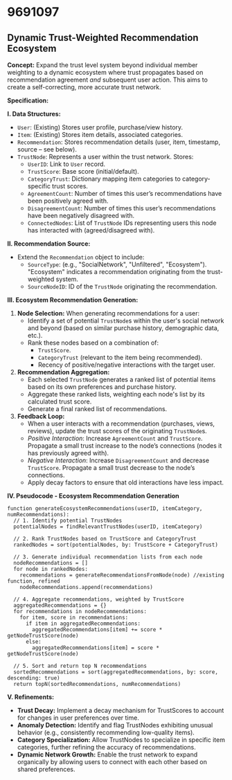 # 9691097

## Dynamic Trust-Weighted Recommendation Ecosystem

**Concept:** Expand the trust level system beyond individual member weighting to a dynamic ecosystem where trust propagates based on recommendation agreement *and* subsequent user action. This aims to create a self-correcting, more accurate trust network.

**Specification:**

**I. Data Structures:**

*   `User`: (Existing) Stores user profile, purchase/view history.
*   `Item`: (Existing) Stores item details, associated categories.
*   `Recommendation`: Stores recommendation details (user, item, timestamp, source – see below).
*   `TrustNode`: Represents a user within the trust network. Stores:
    *   `UserID`: Link to `User` record.
    *   `TrustScore`: Base score (initial/default).
    *   `CategoryTrust`: Dictionary mapping item categories to category-specific trust scores.
    *   `AgreementCount`: Number of times this user’s recommendations have been positively agreed with.
    *   `DisagreementCount`: Number of times this user’s recommendations have been negatively disagreed with.
    *   `ConnectedNodes`: List of `TrustNode` IDs representing users this node has interacted with (agreed/disagreed with).

**II. Recommendation Source:**

*   Extend the `Recommendation` object to include:
    *   `SourceType`: (e.g., "SocialNetwork", "Unfiltered", "Ecosystem"). "Ecosystem" indicates a recommendation originating from the trust-weighted system.
    *   `SourceNodeID`: ID of the `TrustNode` originating the recommendation.

**III. Ecosystem Recommendation Generation:**

1.  **Node Selection:** When generating recommendations for a user:
    *   Identify a set of potential `TrustNode`s within the user's social network and beyond (based on similar purchase history, demographic data, etc.).
    *   Rank these nodes based on a combination of:
        *   `TrustScore`.
        *   `CategoryTrust` (relevant to the item being recommended).
        *   Recency of positive/negative interactions with the target user.
2.  **Recommendation Aggregation:**
    *   Each selected `TrustNode` generates a ranked list of potential items based on its own preferences and purchase history.
    *   Aggregate these ranked lists, weighting each node's list by its calculated trust score.
    *   Generate a final ranked list of recommendations.
3.  **Feedback Loop:**
    *   When a user interacts with a recommendation (purchases, views, reviews), update the trust scores of the originating `TrustNode`s.
    *   *Positive Interaction*: Increase `AgreementCount` and `TrustScore`. Propagate a small trust increase to the node’s connections (nodes it has previously agreed with).
    *   *Negative Interaction*: Increase `DisagreementCount` and decrease `TrustScore`.  Propagate a small trust decrease to the node’s connections.
    *   Apply decay factors to ensure that old interactions have less impact.

**IV. Pseudocode - Ecosystem Recommendation Generation**

```pseudocode
function generateEcosystemRecommendations(userID, itemCategory, numRecommendations):
  // 1. Identify potential TrustNodes
  potentialNodes = findRelevantTrustNodes(userID, itemCategory)

  // 2. Rank TrustNodes based on TrustScore and CategoryTrust
  rankedNodes = sort(potentialNodes, by: TrustScore + CategoryTrust)

  // 3. Generate individual recommendation lists from each node
  nodeRecommendations = []
  for node in rankedNodes:
    recommendations = generateRecommendationsFromNode(node) //existing function, refined
    nodeRecommendations.append(recommendations)

  // 4. Aggregate recommendations, weighted by TrustScore
  aggregatedRecommendations = {}
  for recommendations in nodeRecommendations:
    for item, score in recommendations:
      if item in aggregatedRecommendations:
        aggregatedRecommendations[item] += score * getNodeTrustScore(node)
      else:
        aggregatedRecommendations[item] = score * getNodeTrustScore(node)

  // 5. Sort and return top N recommendations
  sortedRecommendations = sort(aggregatedRecommendations, by: score, descending: true)
  return topN(sortedRecommendations, numRecommendations)
```

**V. Refinements:**

*   **Trust Decay:** Implement a decay mechanism for TrustScores to account for changes in user preferences over time.
*   **Anomaly Detection:** Identify and flag TrustNodes exhibiting unusual behavior (e.g., consistently recommending low-quality items).
*   **Category Specialization:** Allow TrustNodes to specialize in specific item categories, further refining the accuracy of recommendations.
*   **Dynamic Network Growth:**  Enable the trust network to expand organically by allowing users to connect with each other based on shared preferences.